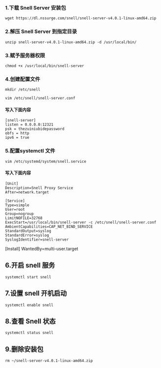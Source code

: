 ### 1.下载 Snell Server 安装包
    wget https://dl.nssurge.com/snell/snell-server-v4.0.1-linux-amd64.zip
### 2.解压 Snell Server 到指定目录
    unzip snell-server-v4.0.1-linux-amd64.zip -d /usr/local/bin/
### 3.赋予服务器权限
    chmod +x /usr/local/bin/snell-server
### 4.创建配置文件
    mkdir /etc/snell

    vim /etc/snell/snell-server.conf

#### 写入下面内容
    [snell-server]
    listen = 0.0.0.0:12321
    psk = thezuiniubidepassword
    obfs = http
    ipv6 = true
### 5.配置systemctl 文件
    vim /etc/systemd/system/snell.service

#### 写入下面内容
    [Unit]
    Description=Snell Proxy Service
    After=network.target

    [Service]
    Type=simple
    User=root
    Group=nogroup
    LimitNOFILE=32768
    ExecStart=/usr/local/bin/snell-server -c /etc/snell/snell-server.conf
    AmbientCapabilities=CAP_NET_BIND_SERVICE
    StandardOutput=syslog
    StandardError=syslog
    SyslogIdentifier=snell-server

[Install]
WantedBy=multi-user.target
## 6.开启 snell 服务
    systemctl start snell
## 7.设置 snell 开机启动
    systemctl enable snell
## 8.查看 Snell 状态
    systemctl status snell
## 9.删除安装包
    rm ~/snell-server-v4.0.1-linux-amd64.zip


